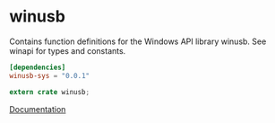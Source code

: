# winusb #
Contains function definitions for the Windows API library winusb. See winapi for types and constants.

```toml
[dependencies]
winusb-sys = "0.0.1"
```

```rust
extern crate winusb;
```

[Documentation](https://retep998.github.io/doc/winapi/winusb/)
